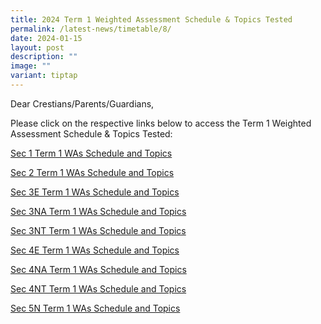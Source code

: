 ```yaml
---
title: 2024 Term 1 Weighted Assessment Schedule & Topics Tested
permalink: /latest-news/timetable/8/
date: 2024-01-15
layout: post
description: ""
image: ""
variant: tiptap
---
```

<p>Dear Crestians/Parents/Guardians,</p><p>Please click on the respective links below to access the Term 1 Weighted Assessment Schedule &amp; Topics Tested:</p><p><a href="/files/Timetable_Announcement/2024/Sec_1_Term_1_WAs_Schedule_and_Topics.pdf" rel="noopener noreferrer nofollow" target="_blank">Sec 1 Term 1 WAs Schedule and Topics</a></p><p><a href="/files/Timetable_Announcement/2024/Sec_2_Term_1_WAs_Schedule_and_Topics.pdf" rel="noopener noreferrer nofollow" target="_blank">Sec 2 Term 1 WAs Schedule and Topics</a></p><p><a href="/files/Timetable_Announcement/2024/Sec_3E_Term_1_WAs_Schedule_and_Topics.pdf" rel="noopener noreferrer nofollow" target="_blank">Sec 3E Term 1 WAs Schedule and Topics</a></p><p><a href="/files/Timetable_Announcement/2024/Sec_3NA_Term_1_WAs_Schedule_and_Topics.pdf" rel="noopener noreferrer nofollow" target="_blank">Sec 3NA Term 1 WAs Schedule and Topics</a></p><p><a href="/files/Timetable_Announcement/2024/Sec_3NT_Term_1_WAs_Schedule_and_Topics.pdf" rel="noopener noreferrer nofollow" target="_blank">Sec 3NT Term 1 WAs Schedule and Topics</a></p><p><a href="/files/Timetable_Announcement/2024/Sec_4E_Term_1_WAs_Schedule_and_Topics.pdf" rel="noopener noreferrer nofollow" target="_blank">Sec 4E Term 1 WAs Schedule and Topics</a></p><p><a href="/files/Timetable_Announcement/2024/Sec_4NA_Term_1_WAs_Schedule_and_Topics.pdf" rel="noopener noreferrer nofollow" target="_blank">Sec 4NA Term 1 WAs Schedule and Topics</a></p><p><a href="/files/Timetable_Announcement/2024/Sec_4NT_Term_1_WAs_Schedule_and_Topics.pdf" rel="noopener noreferrer nofollow" target="_blank">Sec 4NT Term 1 WAs Schedule and Topics</a></p><p><a href="/files/Timetable_Announcement/2024/Sec_5N_Term_1_WAs_Schedule_and_Topics.pdf" rel="noopener noreferrer nofollow" target="_blank">Sec 5N Term 1 WAs Schedule and Topics</a></p><p></p>